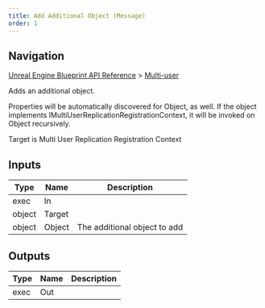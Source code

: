 ```yaml
---
title: Add Additional Object (Message)
order: 1
---
```

## Navigation

[Unreal Engine Blueprint API Reference](https://dev.epicgames.com/documentation/en-us/unreal-engine/BlueprintAPI) > [Multi-user](https://dev.epicgames.com/documentation/en-us/unreal-engine/BlueprintAPI/Multi_user)

Adds an additional object.

Properties will be automatically discovered for Object, as well.
If the object implements IMultiUserReplicationRegistrationContext, it will be invoked on Object recursively.

Target is Multi User Replication Registration Context

## Inputs

| Type | Name | Description |
| --- | --- | --- |
| exec | In |  |
| object | Target |  |
| object | Object | The additional object to add |

## Outputs

| Type | Name | Description |
| --- | --- | --- |
| exec | Out |  |
